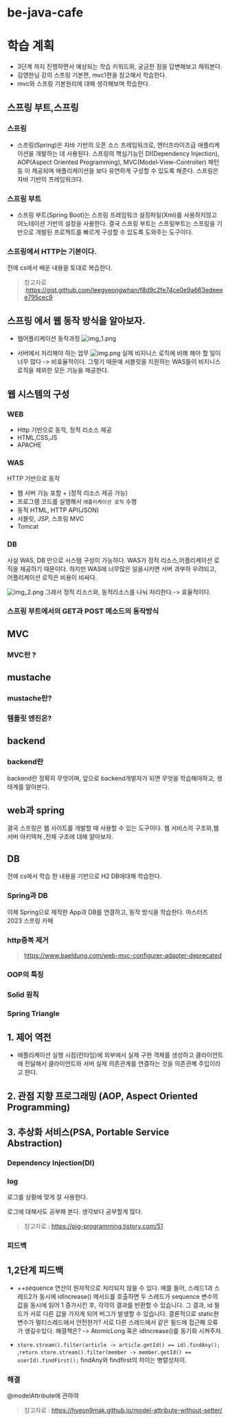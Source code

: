 # be-java-cafe

# 학습 계획

- 3단계 까지 진행하면서 예상되는 학습 키워드와, 궁금한 점을 답변해보고 채워본다.
- 김영한님 강의 스프링 기본편, mvc1편을 참고해서 학습한다.
- mvc와 스프링 기본원리에 대해 생각해보며 학습한다.

## 스프링 부트,스프링

### 스프링

- 스프링(Spring)은 자바 기반의 오픈 소스 프레임워크로, 엔터프라이즈급 애플리케이션을 개발하는 데 사용된다.
  스프링의 핵심기능인 DI(Dependency Injection), AOP(Aspect Oriented Programming), MVC(Model-View-Controller) 패턴 등 이 제공되며
  애플리케이션을 보다 유연하게 구성할 수 있도록 해준다. 스프링은 자바 기반의 프레임워크다.

### 스프링 부트

- 스프링 부트(Spring Boot)는 스프링 프레임워크 설정파일(Xml)를 사용하지않고 어노테이션 기반의 설정을 사용한다.
  결국 스프링 부트는 스프링부트는 스프링을 기반으로 개발된 프로젝트를 빠르게 구성할 수 있도록 도와주는 도구이다.

### 스프링에서 HTTP는 기본이다.

전에 cs에서 배운 내용을 토대로 복습한다.

> 참고자료 :https://gist.github.com/leegyeongwhan/f8d9c2fe74ce0e9a663edeeee795cec9

## 스프링 에서 웹 동작 방식을 알아보자.

- 웹어플리케이션 동작과정
  ![img_1.png](img_1.png)

- 서버에서 처리해야 하는 업무
  ![img.png](img.png)
  실제 비지니스 로직에 비해 해야 할 일이 너무 많다 -> 비효율적이다.
  그렇기 때문에 서블릿을 지원하는 WAS들이 비지니스 로직을 제외한 모든 기능을 제공한다.

## 웹 시스템의 구성

### WEB
- Http 기반으로 동작, 정적 리소스 제공
- HTML,CSS,JS
- APACHE
### WAS
HTTP 기반으로 동작
- 웹 서버 기능 포함 + (정적 리소스 제공 가능)
- 프로그램 코드를 실행해서 `애플리케이션 로직` 수행
- 동적 HTML, HTTP API(JSON)
- 서블릿, JSP, 스프링 MVC
- Tomcat
### DB

사실 WAS, DB 만으로 시스템 구성이 가능하다. WAS가 정적 리소스,어플리케이션 로직을 제공하기 때문이다.
하지만 WAS에 너무많은 일을시키면 서버 과부하 우려되고, 어플리케이션 로직은 비용이 비싸다.

![img_2.png](img_2.png)
그래서 정적 리소스와, 동적리소스를 나눠 처리한다.-> 효율적이다.
### 스프링 부트에서의 GET과 POST 메소드의 동작방식

## MVC

### MVC란 ?

## mustache

### mustache란?

### 템플릿 엔진은?

## backend

### backend란

backend란 정확히 무엇이며, 앞으로 backend개발자가 되면 무엇을 학습해야하고, 생태계를 알아본다.

## web과 spring

결국 스프링은 웹 사이트를 개발할 때 사용할 수 있는 도구이다. 웹 서비스의 구조와,웹 서버 아키텍쳐
,전체 구조에 대해 알아보자.

## DB

전에 cs에서 학습 한 내용을 기반으로 H2 DB에대해 학습한다.

### Spring과 DB

이제 Spring으로 제작한 App과 DB를 연결하고, 동작 방식을 학습한다.
마스터즈 2023 스프링 카페

### http중복 제거

> https://www.baeldung.com/web-mvc-configurer-adapter-deprecated

### OOP의 특징

### Solid 원칙

### Spring Triangle
## 1. 제어 역전
- 애플리케이션 실행 시점(런타임)에 외부에서 실제 구현 객체를 생성하고 클라이언트에 전달해서 클라이언트와 서버 실제 의존관계를 연결하는 것을 의존관꼐 
주입이라고 한다.
## 2. 관점 지향 프로그래밍 (AOP, Aspect Oriented Programming)
## 3. 추상화 서비스(PSA, Portable Service Abstraction)

### Dependency Injection(DI)
### log
로그를 상황에 맞게 잘 사용한다.

로그에 대해서도 공부해 본다. 생각보다 공부할게 많다.

> 참고자료 : https://pig-programming.tistory.com/51



### 피드백

## 1,2단계 피드백
- ++sequence 연산이 원자적으로 처리되지 않을 수 있다.
  예를 들어, 스레드1과 스레드2가 동시에 idIncrease() 메서드를 호출하면 두 스레드가 sequence 변수의 값을 동시에 읽어 1 증가시킨 후,
  각각의 결과를 반환할 수 있습니다. 그 결과, id 필드가 서로 다른 값을 가지게 되어 버그가 발생할 수 있습니다. 결론적으로
  static한 변수가 멀티스레드에서 안전한가? 서로 다른 스레드에서 같은 필드에 접근해 오류가 생길수있다.
  해결책은? -> AtomicLong 혹은 idIncrease()를 동기화 시켜주자.


- `store.stream().filter(article -> article.getId() == id).findAny();` ,`return store.stream().filter(member -> member.getId() == userId).findFirst();`
findAny와 findfirst의 차이는 병렬성차이.



### 해결
@modelAttribute에 관하여
> 참고자료 : https://hyeon9mak.github.io/model-attribute-without-setter/
